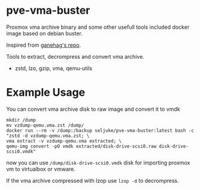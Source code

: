 # pve-vma-buster
Proxmox vma archive binary and some other usefull tools included docker image based on debian buster.

Inspired from [ganehag's repo](https://github.com/ganehag/pve-vma-docker).

Tools to extract, decrompress and convert vma archive.

- zstd, lzo, gzip, vma, qemu-utils


# Example Usage

You can convert vma archive disk to raw image and convert it to vmdk
```
mkdir /dump
mv vzdump-qemu.vma.zst /dump/
docker run --rm -v /dump:/backup seljuke/pve-vma-buster:latest bash -c "zstd -d vzdump-qemu.vma.zst; \
vma extract -v vzdump-qemu.vma extracted; \
qemu-img convert -pO vmdk extracted/disk-drive-scsi0.raw disk-drive-scsi0.vmdk"
```
now you can use `/dump/disk-drive-scsi0.vmdk` disk for importing proxmox vm to virtualbox or vmware.

If the vma archive compressed with lzop use `lzop -d` to decrompress.

